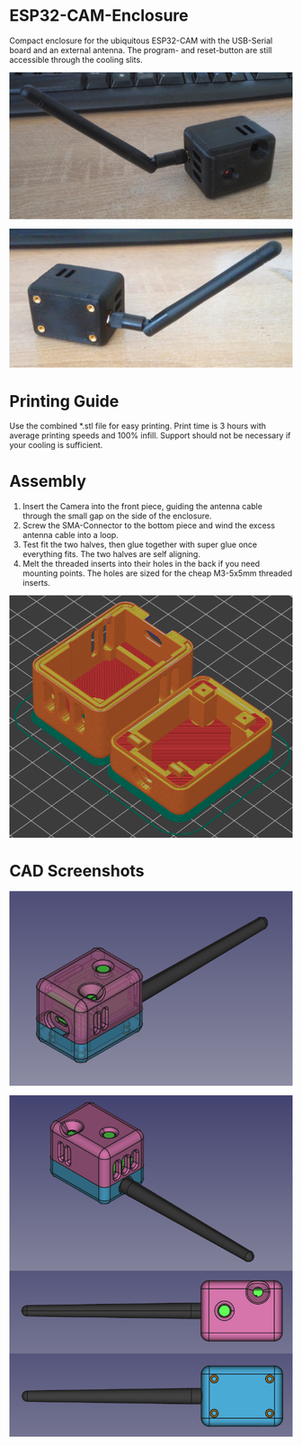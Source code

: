 # ESP32-CAM-Enclosure
Compact enclosure for the ubiquitous ESP32-CAM with the USB-Serial board and an external antenna. The program- and reset-button are still accessible through the cooling slits.

![Photo Front](/cam-front.jpg)

![Photo Back](/cam-back.jpg)

# Printing Guide
Use the combined *.stl file for easy printing. Print time is 3 hours with average printing speeds and 100% infill. Support should not be necessary if your cooling is sufficient.

# Assembly
1. Insert the Camera into the front piece, guiding the antenna cable through the small gap on the side of the enclosure.
2. Screw the SMA-Connector to the bottom piece and wind the excess antenna cable into a loop.
3. Test fit the two halves, then glue together with super glue once everything fits. The two halves are self aligning.
4. Melt the threaded inserts into their holes in the back if you need mounting points. The holes are sized for the cheap M3-5x5mm threaded inserts.

![Printing Layout](/cam-printbed-layout.png)

# CAD Screenshots

![CAD View Transparent](/cam-transparent-cad.png)

![CAD View](/cam_multiview_cad.png)
